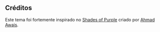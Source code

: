 ## Créditos
Este tema foi fortemente inspirado no [Shades of Purple](https://github.com/ahmadawais/shades-of-purple-vscode) criado por [Ahmad Awais](https://ahmadawais.com/).  
